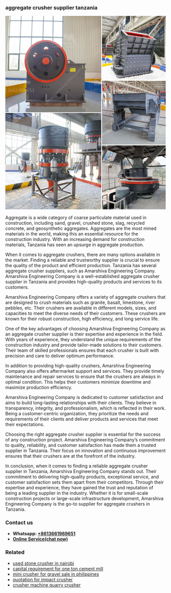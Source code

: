 <h3>aggregate crusher supplier tanzania</h3><img src='1708499164.jpg' alt=''><p>Aggregate is a wide category of coarse particulate material used in construction, including sand, gravel, crushed stone, slag, recycled concrete, and geosynthetic aggregates. Aggregates are the most mined materials in the world, making this an essential resource for the construction industry. With an increasing demand for construction materials, Tanzania has seen an upsurge in aggregate production.</p><p>When it comes to aggregate crushers, there are many options available in the market. Finding a reliable and trustworthy supplier is crucial to ensure the quality of the product and efficient production. Tanzania has several aggregate crusher suppliers, such as Amarshiva Engineering Company. Amarshiva Engineering Company is a well-established aggregate crusher supplier in Tanzania and provides high-quality products and services to its customers.</p><p>Amarshiva Engineering Company offers a variety of aggregate crushers that are designed to crush materials such as granite, basalt, limestone, river pebbles, etc. Their crushers are available in different models, sizes, and capacities to meet the diverse needs of their customers. These crushers are known for their robust construction, high efficiency, and long service life.</p><p>One of the key advantages of choosing Amarshiva Engineering Company as an aggregate crusher supplier is their expertise and experience in the field. With years of experience, they understand the unique requirements of the construction industry and provide tailor-made solutions to their customers. Their team of skilled professionals ensures that each crusher is built with precision and care to deliver optimum performance.</p><p>In addition to providing high-quality crushers, Amarshiva Engineering Company also offers aftermarket support and services. They provide timely maintenance and repair services to ensure that the crushers are always in optimal condition. This helps their customers minimize downtime and maximize production efficiency.</p><p>Amarshiva Engineering Company is dedicated to customer satisfaction and aims to build long-lasting relationships with their clients. They believe in transparency, integrity, and professionalism, which is reflected in their work. Being a customer-centric organization, they prioritize the needs and requirements of their clients and deliver products and services that meet their expectations.</p><p>Choosing the right aggregate crusher supplier is essential for the success of any construction project. Amarshiva Engineering Company’s commitment to quality, reliability, and customer satisfaction has made them a trusted supplier in Tanzania. Their focus on innovation and continuous improvement ensures that their crushers are at the forefront of the industry.</p><p>In conclusion, when it comes to finding a reliable aggregate crusher supplier in Tanzania, Amarshiva Engineering Company stands out. Their commitment to delivering high-quality products, exceptional service, and customer satisfaction sets them apart from their competitors. Through their expertise and experience, they have gained the trust and reputation of being a leading supplier in the industry. Whether it is for small-scale construction projects or large-scale infrastructure development, Amarshiva Engineering Company is the go-to supplier for aggregate crushers in Tanzania.</p><h3>Contact us</h3><ul><li><strong>Whatsapp:&nbsp;<a href="https://wa.me/8613661969651">+8613661969651</a></strong></li><li><a href="https://swt.shibang-china.com/?git&amp;zhl&amp;aggregate crusher supplier tanzania"><strong>Online Service(chat now)</strong></a></li></ul><h3>Related</h3><ul><li><a href='used stone crusher in nairobi.md'>used stone crusher in nairobi</a></li><li><a href='capital requirement for one ton cement mill.md'>capital requirement for one ton cement mill</a></li><li><a href='mini crusher for gravel sale in philippines.md'>mini crusher for gravel sale in philippines</a></li><li><a href='quotation for impact crusher.md'>quotation for impact crusher</a></li><li><a href='crusher machine quarry crusher.md'>crusher machine quarry crusher</a></li></ul>